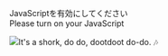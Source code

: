 JavaScriptを有効にしてください  
Please turn on your JavaScript

![](https://static.blahaj.zone/shonky/assets/transparent/Shonky.webp)It's a shork, do do, dootdoot do-do. 🎶